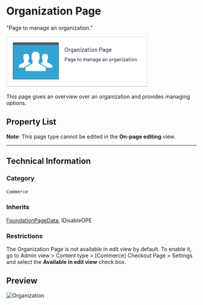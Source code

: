 # Organization Page
"Page to manage an organization."

![Organization](Screenshots/Organization%20Page%20-%20icon.png)

This page gives an overview over an organization and provides managing options.


## Property List
**Note**: This page type cannot be edited in the **On-page editing** view.<!--The following property list includes properties that are unique to this content type. For a list of global properties, view our [*Common Page  Properties*](./Common%20Page%20Properties.md) list.-->

<!--Display Name *(Name in code)* | Type | Property Description
--------------|------|---------------
**Main body** *(`MainBody`)* | XhtmlString | Provides an rich-text area for entering formatted content.
**Main content area** *(`MainContentArea`)* | ContentArea | Provides a configurable drag-and-drop interface for placing media, blocks, or other content onto the page.-->

** **
<!--![Organization](Screenshots/Organization%20Page%20-%20Content%20tab.png)-->

## Technical Information

### Category
`Commerce`

### Inherits
[FoundationPageData](Foundation%20Page%20Data.md), IDisableOPE

### Restrictions
The Organization Page is not available in edit view by default. To enable it, go to Admin view > Content type > [Commerce] Checkout Page > Settings and select the **Available in edit view** check box.

## Preview
![Organization](Screenshots/Organization%20Page%20-%20Preview.png)
